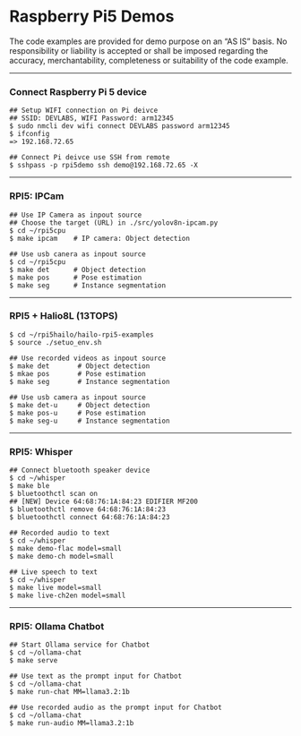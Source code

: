 # Raspberry Pi5 Demos

The code examples are provided for demo purpose on an “AS IS” basis. No responsibility or liability is accepted or shall be imposed regarding the accuracy, merchantability, completeness or suitability of the code example. 

---
### Connect Raspberry Pi 5 device

```
## Setup WIFI connection on Pi deivce
## SSID: DEVLABS, WIFI Password: arm12345
$ sudo nmcli dev wifi connect DEVLABS password arm12345
$ ifconfig
=> 192.168.72.65 
```

```
## Connect Pi deivce use SSH from remote
$ sshpass -p rpi5demo ssh demo@192.168.72.65 -X
```

---
### RPI5: IPCam 

```
## Use IP Camera as inpout source
## Choose the target (URL) in ./src/yolov8n-ipcam.py
$ cd ~/rpi5cpu
$ make ipcam    # IP camera: Object detection
```

```
## Use usb canera as inpout source
$ cd ~/rpi5cpu
$ make det      # Object detection
$ make pos      # Pose estimation
$ make seg      # Instance segmentation
```

---
### RPI5 + Halio8L (13TOPS)

```
$ cd ~/rpi5hailo/hailo-rpi5-examples
$ source ./setuo_env.sh

## Use recorded videos as inpout source
$ make det       # Object detection
$ mkae pos       # Pose estimation
$ make seg       # Instance segmentation

## Use usb camera as inpout source
$ make det-u     # Object detection
$ make pos-u     # Pose estimation
$ make seg-u     # Instance segmentation
```

---
### RPI5: Whisper

```
## Connect bluetooth speaker device
$ cd ~/whisper
$ make ble
$ bluetoothctl scan on
## [NEW] Device 64:68:76:1A:84:23 EDIFIER MF200
$ bluetoothctl remove 64:68:76:1A:84:23
$ bluetoothctl connect 64:68:76:1A:84:23
```

```
## Recorded audio to text
$ cd ~/whisper
$ make demo-flac model=small
$ make demo-ch model=small
```

```
## Live speech to text
$ cd ~/whisper
$ make live model=small
$ make live-ch2en model=small
```

---
### RPI5: Ollama Chatbot

```
## Start Ollama service for Chatbot
$ cd ~/ollama-chat
$ make serve
```

```
## Use text as the prompt input for Chatbot
$ cd ~/ollama-chat
$ make run-chat MM=llama3.2:1b
```

```
## Use recorded audio as the prompt input for Chatbot
$ cd ~/ollama-chat
$ make run-audio MM=llama3.2:1b
```

